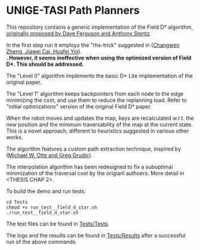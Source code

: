 # UNIGE-TASI Path Planners

This repository contains a generic implementation of the Field D* algorithm,
[originally proposed by Dave Ferguson and Anthony Stentz](https://www.ri.cmu.edu/pub_files/pub4/ferguson_david_2005_3/ferguson_david_2005_3.pdf).

In the first step run it employs the "rhs-trick" suggested in ([Changwen Zheng, Jiawei Cai, Huafei Yin](https://www.scirp.org/pdf/ALAMT20120200001_65663100.pdf)).<br>
<strong>. However, it seems ineffective when using the optimized version of Field D*. This should be addressed.</strong>

The "Level 0" algorithm implements the basic D* Lite implementation of the original paper.

The "Level 1" algorithm keeps backpointers from each node to the edge minimizing the cost, and use them to reduce the replanning load.
Refer to "initial optimizations" version of the original Field D* paper.

When the robot moves and updates the map, keys are recalculated w.r.t. the new position and the minimum traversability of the map at the current state.
This is a novel approach, different to heuristics suggested in various other works.

The algorithm features a custom path extraction technique, inspired by ([Michael W. Otte and Greg Grudic](https://ieeexplore.ieee.org/stamp/stamp.jsp?tp=&arnumber=5354775)).

The interpolation algorithm has been redesigned to fix a suboptimal minimization of the traversal cost by the origianl authoers. More detail in <THESIS CHAP 2>.

To build the demo and run tests:
```
cd Tests
chmod +x run_test__field_d_star.sh
./run_test__field_d_star.sh
```
The test files can be found in [Tests/Tests](Tests/Tests).

The logs and the results can be found in [Tests/Results](Tests/Results) after a successful run of the above commands.